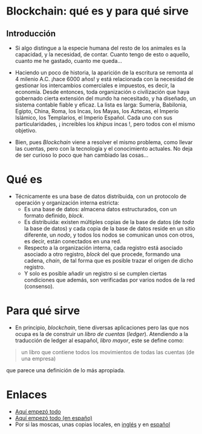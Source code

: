 # Blockchain: qué es y para qué sirve

## Introducción

- Si algo distingue a la especie humana del resto de los animales es la capacidad, y la necesidad, de contar. Cuanto tengo de esto o aquello, cuanto me he gastado, cuanto me queda...
- Haciendo un poco de historia, la aparición de la escritura se remonta al 4 milenio A.C. ¡hace 6000 años! y está relacionada con la necesidad de gestionar los intercambios comerciales e impuestos, es decir, la economía. Desde entonces, toda organización o civilización que haya gobernado cierta extensión del mundo ha necesitado, y ha diseñado, un sistema contable fiable y eficaz. La lista es larga: Sumeria, Babilonia, Egipto, China, Roma, los Incas, los Mayas, los Aztecas, el Imperio Islámico, los Templarios, el Imperio Español. Cada uno con sus particularidades, ¡ increibles los _khipus_ incas !, pero todos con el mismo objetivo.

- Bien, pues _Blockchain_ viene a resolver el mismo problema, como llevar las cuentas, pero con la tecnología y el conocimiento actuales. No deja de ser curioso lo poco que han cambiado las cosas...

# Qué es 

- Técnicamente es una base de datos distribuida, con un protocolo de operación y organización interna estricta:
    - Es una base de datos: almacena datos estructurados, con un formato definido, _block_.
    - Es distribuida: existen múltiples copias de la base de datos (de _toda_ la base de datos) y cada copia de la base de datos reside en un sitio diferente, un _nodo_, y todos los nodos se comunican unos con otros, es decir, están conectados en una red.
    - Respecto a la organización interna, cada registro está asociado asociado a otro registro, _block_ del que procede, formando una cadena, _chain_, de tal forma que es posible trazar el origen de dicho registro.
    - Y solo es posible añadir un registro si se cumplen ciertas condiciones que además, son verificadas por varios nodos de la red (consenso).

# Para qué sirve

- En principio, _blockchain_, tiene diversas aplicaciones pero las que nos ocupa es la de construir un _libro de cuentas_ (_ledger_). Atendiendo a la traducción de ledger al esapañol, _libro mayor_, este se define como:

> un libro que contiene todos los movimientos de todas las cuentas (de una empresa)

que parece una definición de lo más apropiada.


# Enlaces

- [Aquí empezó todo](https://nakamotoinstitute.org/bitcoin/)
- [Aquí empezó todo (en españo)](https://nakamotoinstitute.org/static/docs/bitcoin-es.pdf)
- Por si las moscas, unas copias locales, en [inglés](../docs/bitcoin.pdf) y en [español](../docs/bitcoin-es.pdf)



